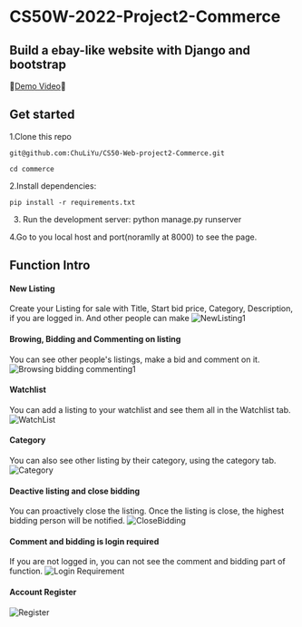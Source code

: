 # CS50W-2022-Project2-Commerce
## Build a ebay-like website with Django and bootstrap


🎥[Demo Video](https://youtu.be/CZYVevJVjzE)🎥

## Get started

1.Clone this repo

`
git@github.com:ChuLiYu/CS50-Web-project2-Commerce.git
`

`
cd commerce 
`

2.Install dependencies:

`
pip install -r requirements.txt
`

3. Run the development server:
python manage.py runserver

4.Go to you local host and port(noramlly at 8000) to see the page.


## Function Intro

#### New Listing
Create your Listing for sale with Title, Start bid price, Category, Description, if you are logged in. 
And other people can make
![NewListing1](https://user-images.githubusercontent.com/32170898/208420594-e380eba3-b97b-4407-b48b-ffe034658738.gif)


#### Browing, Bidding and Commenting on listing
You can see other people's listings, make a bid and comment on it. 
![Browsing bidding commenting1](https://user-images.githubusercontent.com/32170898/208420617-5450e1c3-281f-4ad6-bf0b-8e44d1b9dcfb.gif)


#### Watchlist
You can add a listing to your watchlist and see them all in the Watchlist tab.
![WatchList](https://user-images.githubusercontent.com/32170898/208420640-251d08b9-936e-484e-927d-9714b2fd8fb3.gif)

#### Category
You can also see other listing by their category, using the category tab.
![Category](https://user-images.githubusercontent.com/32170898/208420684-3b6537b1-0c2b-4376-a3fd-9ddd4e5618da.gif)


#### Deactive listing and close bidding
You can proactively close the listing. Once the listing is close, the highest bidding person will be notified.
![CloseBidding](https://user-images.githubusercontent.com/32170898/208420718-c82f4fa5-d537-4476-b2fc-a724fb55f2b9.gif)


#### Comment and bidding is login required
If you are not logged in, you can not see the comment and bidding part of function.
![Login Requirement](https://user-images.githubusercontent.com/32170898/208420743-019d3eec-e506-4a51-a8ca-81d39d9fbac2.gif)


#### Account Register
![Register](https://user-images.githubusercontent.com/32170898/208420772-29b165eb-50c5-409a-b504-5f35cf175b9d.gif)

